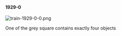 #### 1929-0
![train-1929-0-0.png](https://github.com/lil-lab/nlvr/raw/master/nlvr/train/images/4/train-1929-0-0.png "train-1929-0-0.png")

One of the grey square contains exactly four objects